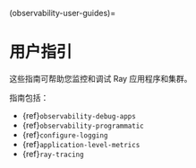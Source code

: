 (observability-user-guides)=

# 用户指引

这些指南可帮助您监控和调试 Ray 应用程序和集群。

指南包括：
* {ref}`observability-debug-apps`
* {ref}`observability-programmatic`
* {ref}`configure-logging`
* {ref}`application-level-metrics`
* {ref}`ray-tracing`
